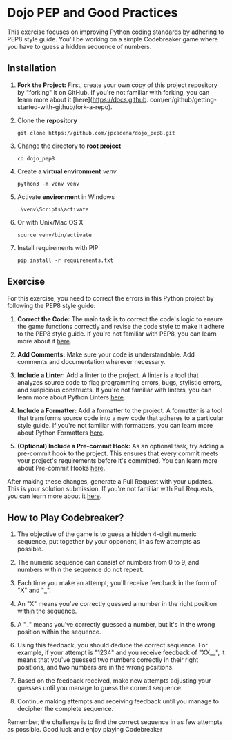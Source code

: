 # Dojo PEP and Good Practices

This exercise focuses on improving Python coding standards by adhering to PEP8 style guide. You'll be working on a simple Codebreaker game where you have to guess a hidden sequence of numbers. 

## Installation

1. **Fork the Project:** First, create your own copy of this project 
   repository by "forking" it on GitHub. If you're not familiar with forking,
   you can learn more about it [here](https://docs.github.
   com/en/github/getting-started-with-github/fork-a-repo).


2. Clone the **repository**
    ```
    git clone https://github.com/jpcadena/dojo_pep8.git
    ```
3. Change the directory to **root project**
    ```
    cd dojo_pep8
    ```
4. Create a **virtual environment** *venv*
    ```
    python3 -m venv venv
    ```
5. Activate **environment** in Windows
    ```
    .\venv\Scripts\activate
    ```
6. Or with Unix/Mac OS X
    ```
    source venv/bin/activate
    ```
7. Install requirements with PIP
    ```
    pip install -r requirements.txt
    ```

## Exercise

For this exercise, you need to correct the errors in this Python project by following the PEP8 style guide:

1. **Correct the Code:** The main task is to correct the code's logic to 
   ensure the game functions correctly and revise the code style to make it adhere to the PEP8 style guide. If you're not familiar with PEP8, you can learn more about it [here](https://www.python.org/dev/peps/pep-0008/).

2. **Add Comments:** Make sure your code is understandable. Add comments and 
   documentation wherever necessary.

3. **Include a Linter:** Add a linter to the project. A linter is a tool 
   that analyzes source code to flag programming errors, bugs, stylistic errors, and suspicious constructs. If you're not familiar with linters, you can learn more about Python Linters [here](https://realpython.com/python-code-quality/).

4. **Include a Formatter:** Add a formatter to the project. A formatter is a 
   tool that transforms source code into a new code that adheres to a particular style guide. If you're not familiar with formatters, you can learn more about Python Formatters [here](https://realpython.com/python-formatter/).

5. **(Optional) Include a Pre-commit Hook:** As an optional task, try adding 
   a pre-commit hook to the project. This ensures that every commit meets your project's requirements before it's committed. You can learn more about Pre-commit Hooks [here](https://pre-commit.com/).

After making these changes, generate a Pull Request with your updates. This is your solution submission. If you're not familiar with Pull Requests, you can learn more about it [here](https://docs.github.com/en/github/collaborating-with-issues-and-pull-requests/about-pull-requests).

## How to Play Codebreaker?

1. The objective of the game is to guess a hidden 4-digit numeric sequence, put together by your opponent, in as few attempts as possible.

2. The numeric sequence can consist of numbers from 0 to 9, and numbers within the sequence do not repeat.

3. Each time you make an attempt, you'll receive feedback in the form of "X" and "_".

4. An "X" means you've correctly guessed a number in the right position within the sequence.

5. A "_" means you've correctly guessed a number, but it's in the wrong position within the sequence.

6. Using this feedback, you should deduce the correct sequence. For example, if your attempt is "1234" and you receive feedback of "XX__", it means that you've guessed two numbers correctly in their right positions, and two numbers are in the wrong positions.

7. Based on the feedback received, make new attempts adjusting your guesses until you manage to guess the correct sequence.

8. Continue making attempts and receiving feedback until you manage to decipher the complete sequence.

Remember, the challenge is to find the correct sequence in as few attempts as possible. Good luck and enjoy playing Codebreaker
